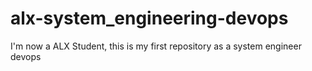 # alx-system_engineering-devops
I'm now a ALX Student, this is my first repository as a system engineer devops

